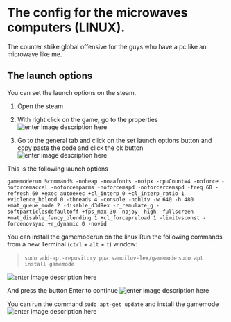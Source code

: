 

# The config for the microwaves computers (LINUX).
The counter strike global offensive for the guys who have a pc like an microwave like me.

## The launch options
You can set the launch options on the steam. 

 1. Open the steam
 
 2. With right click on the game, go to the properties
![enter image description here](https://cdn.discordapp.com/attachments/697056555421532239/706855278577975367/Screenshot_from_2020-05-04_14-08-55.png)

3. Go to the general tab and click on the set launch options button and copy paste the code and click the ok button
![enter image description here](https://cdn.discordapp.com/attachments/697056555421532239/706857034779328572/Screenshot_from_2020-05-04_14-17-14.png)

This is the following launch options

    gamemoderun %command% -noheap -noaafonts -noipx -cpuCount=4 -noforce -noforcemaccel -noforcemparms -noforcemspd -noforcercemspd -freq 60 -refresh 60 +exec autoexec +cl_interp 0 +cl_interp_ratio 1 +violence_hblood 0 -threads 4 -console -nohltv -w 640 -h 480 +mat_queue_mode 2 -disable_d3d9ex -r_remulate_g -softparticlesdefaultoff +fps_max 30 -nojoy -high -fullscreen +mat_disable_fancy_blending 1 +cl_forcepreload 1 -limitvsconst -forcenovsync +r_dynamic 0 -novid

You can install the gamemoderun on the linux
Run the following commands from a new Terminal (`ctrl` + `alt` + `t`) window:

 

 > `sudo add-apt-repository ppa:samoilov-lex/gamemode`
>  `sudo apt install gamemode`

![enter image description here](https://cdn.discordapp.com/attachments/697056555421532239/706853430701850670/Screenshot_from_2020-05-04_14-02-59.png)

And press the button Enter to continue
![enter image description here](https://cdn.discordapp.com/attachments/697056555421532239/706853789428220025/Screenshot_from_2020-05-04_14-04-03.png)


You can run the command `sudo apt-get update` and install the gamemode
![enter image description here](https://cdn.discordapp.com/attachments/697056555421532239/706854227120488509/Screenshot_from_2020-05-04_14-05-50.png)

